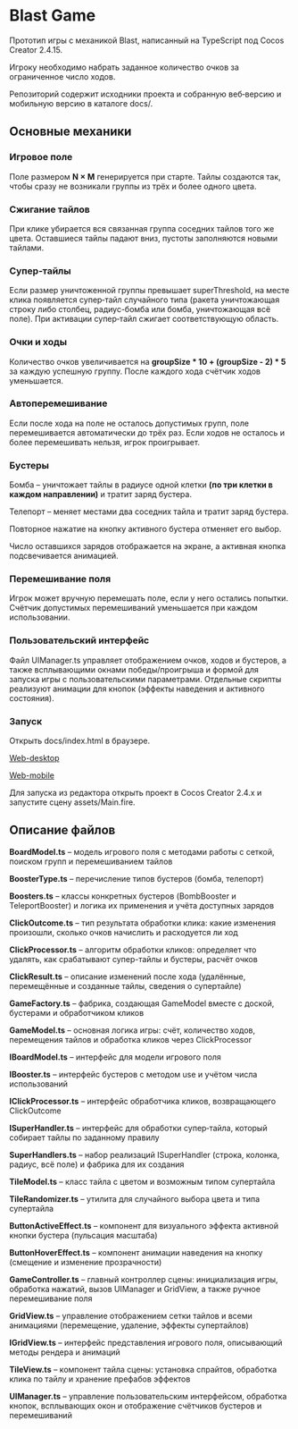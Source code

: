 Blast Game
=====================
Прототип игры с механикой Blast, написанный на TypeScript под Cocos Creator 2.4.15.

Игроку необходимо набрать заданное количество очков за ограниченное число ходов.

Репозиторий содержит исходники проекта и собранную веб‑версию и мобильную версию в каталоге docs/.

Основные механики
-----------------------------------

### Игровое поле

Поле размером **N × M** генерируется при старте. Тайлы создаются так, чтобы сразу не возникали группы из трёх и более одного цвета.

### Сжигание тайлов
При клике убирается вся связанная группа соседних тайлов того же цвета. Оставшиеся тайлы падают вниз, пустоты заполняются новыми тайлами.

### Супер‑тайлы
Если размер уничтоженной группы превышает superThreshold, на месте клика появляется супер‑тайл случайного типа (ракета уничтожающая строку либо столбец, радиус-бомба или бомба, уничтожающая всё поле). При активации супер‑тайл сжигает соответствующую область.

### Очки и ходы
Количество очков увеличивается на **groupSize * 10 + (groupSize - 2) * 5** за каждую успешную группу. После каждого хода счётчик ходов уменьшается.

### Автоперемешивание
Если после хода на поле не осталось допустимых групп, поле перемешивается автоматически до трёх раз. Если ходов не осталось и более перемешивать нельзя, игрок проигрывает.

### Бустеры
Бомба – уничтожает тайлы в радиусе одной клетки **(по три клетки в каждом направлении)** и тратит заряд бустера.

Телепорт – меняет местами два соседних тайла и тратит заряд бустера.

Повторное нажатие на кнопку активного бустера отменяет его выбор.

Число оставшихся зарядов отображается на экране, а активная кнопка подсвечивается анимацией.

### Перемешивание поля
Игрок может вручную перемешать поле, если у него остались попытки. Счётчик допустимых перемешиваний уменьшается при каждом использовании.

### Пользовательский интерфейс
Файл UIManager.ts управляет отображением очков, ходов и бустеров, а также всплывающими окнами победы/проигрыша и формой для запуска игры с пользовательскими параметрами. Отдельные скрипты реализуют анимации для кнопок (эффекты наведения и активного состояния).

### Запуск
Открыть docs/index.html в браузере.

[Web-desktop](https://japusta.github.io/blast_game/build_desktop/web-desktop/)

[Web-mobile](https://japusta.github.io/blast_game/build_mobile/web-mobile/)

Для запуска из редактора открыть проект в Cocos Creator 2.4.x и запустите сцену assets/Main.fire.

Описание файлов
-----------------------------------

**BoardModel.ts** – модель игрового поля с методами работы с сеткой, поиском групп и перемешиванием тайлов

**BoosterType.ts** – перечисление типов бустеров (бомба, телепорт)

**Boosters.ts** – классы конкретных бустеров (BombBooster и TeleportBooster) и логика их применения и учёта доступных зарядов

**ClickOutcome.ts** – тип результата обработки клика: какие изменения произошли, сколько очков начислить и расходуется ли ход

**ClickProcessor.ts** – алгоритм обработки кликов: определяет что удалять, как срабатывают супер-тайлы и бустеры, расчёт очков

**ClickResult.ts** – описание изменений после хода (удалённые, перемещённые и созданные тайлы, сведения о супертайле)

**GameFactory.ts** – фабрика, создающая GameModel вместе с доской, бустерами и обработчиком кликов

**GameModel.ts** – основная логика игры: счёт, количество ходов, перемещения тайлов и обработка кликов через ClickProcessor

**IBoardModel.ts** – интерфейс для модели игрового поля

**IBooster.ts** – интерфейс бустеров с методом use и учётом числа использований

**IClickProcessor.ts** – интерфейс обработчика кликов, возвращающего ClickOutcome

**ISuperHandler.ts** – интерфейс для обработки супер‑тайла, который собирает тайлы по заданному правилу

**SuperHandlers.ts** – набор реализаций ISuperHandler (строка, колонка, радиус, всё поле) и фабрика для их создания

**TileModel.ts** – класс тайла с цветом и возможным типом супертайла

**TileRandomizer.ts** – утилита для случайного выбора цвета и типа супертайла

**ButtonActiveEffect.ts** – компонент для визуального эффекта активной кнопки бустера (пульсация масштаба)

**ButtonHoverEffect.ts** – компонент анимации наведения на кнопку (смещение и изменение прозрачности)

**GameController.ts** – главный контроллер сцены: инициализация игры, обработка нажатий, вызов UIManager и GridView, а также ручное перемешивание поля

**GridView.ts** – управление отображением сетки тайлов и всеми анимациями (перемещение, удаление, эффекты супертайлов)

**IGridView.ts** – интерфейс представления игрового поля, описывающий методы рендера и анимаций

**TileView.ts** – компонент тайла сцены: установка спрайтов, обработка клика по тайлу и хранение префабов эффектов

**UIManager.ts** – управление пользовательским интерфейсом, обработка кнопок, всплывающих окон и отображение счётчиков бустеров и перемешиваний

